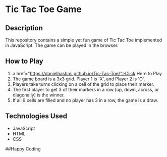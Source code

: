 # Tic Tac Toe Game

## Description
This repository contains a simple yet fun game of Tic Tac Toe implemented in JavaScript. The game can be played in the browser.

## How to Play
1. a href="https://danielhashmi.github.io/Tic-Tac-Toe/">Click Here<a/> to Play
2. The game board is a 3x3 grid. Player 1 is 'X', and Player 2 is 'O'.
3. Players take turns clicking on a cell of the grid to place their marker.
4. The first player to get 3 of their markers in a row (up, down, across, or diagonally) is the winner.
5. If all 9 cells are filled and no player has 3 in a row, the game is a draw.

## Technologies Used
- JavaScript
- HTML
- CSS

##Happy Coding

